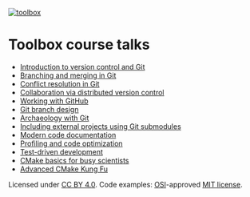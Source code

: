 [![toolbox](http://forthebadge.com/images/badges/as-seen-on-tv.svg)](http://toolbox.readthedocs.org/)


# Toolbox course talks

- [Introduction to version control and Git](http://cicero.xyz/v2/remark/github/scisoft/toolbox-talks/master/git-intro.mkd/)
- [Branching and merging in Git](http://cicero.xyz/v2/remark/github/scisoft/toolbox-talks/master/git-branches.mkd/)
- [Conflict resolution in Git](http://cicero.xyz/v2/remark/github/scisoft/toolbox-talks/master/git-conflict-resolution.mkd/)
- [Collaboration via distributed version control](http://cicero.xyz/v2/remark/github/scisoft/toolbox-talks/master/git-distributed.mkd/)
- [Working with GitHub](http://cicero.xyz/v2/remark/github/scisoft/toolbox-talks/master/github.mkd/)
- [Git branch design](http://cicero.xyz/v2/remark/github/scisoft/toolbox-talks/master/git-branch-design.mkd/)
- [Archaeology with Git](http://cicero.xyz/v2/remark/github/scisoft/toolbox-talks/master/git-archaeology.mkd/)
- [Including external projects using Git submodules](http://cicero.xyz/v2/remark/github/scisoft/toolbox-talks/master/git-submodules.mkd/)
- [Modern code documentation](http://cicero.xyz/v2/remark/github/scisoft/toolbox-talks/master/documentation.mkd/)
- [Profiling and code optimization](http://cicero.xyz/v2/remark/github/scisoft/toolbox-talks/master/optimiziation.mkd/)
- [Test-driven development](http://cicero.xyz/v2/remark/github/scisoft/toolbox-talks/master/tdd.mkd/)
- [CMake basics for busy scientists](http://cicero.xyz/v2/remark/github/scisoft/toolbox-talks/master/cmake-basics.mkd/)
- [Advanced CMake Kung Fu](http://cicero.xyz/v2/remark/github/scisoft/toolbox-talks/master/cmake-kung-fu.mkd/)

Licensed under [CC BY 4.0](https://creativecommons.org/licenses/by/4.0/).
Code examples: [OSI](http://opensource.org)-approved [MIT license](http://opensource.org/licenses/mit-license.html).
